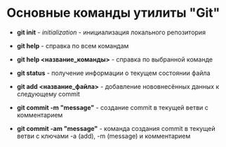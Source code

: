 # Основные команды утилиты "Git"

* **git init** - *initialization* - инициализация локального репозитория

* **git help** - справка по всем командам

* **git help <название_команды>** - справка по выбранной команде

* **git status** - получение информации о текущем состоянии файла

* **git add <название_файла>** - добавление нововнесённых данных к следующему commit

* **git commit -m "message"** - создание commit в текущей ветви с комментарием

* **git commit -am "message"** - команда создания commit в текущей ветви с ключами -a (add), -m (message) и комментарием